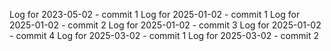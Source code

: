 Log for 2023-05-02 - commit 1
Log for 2025-01-02 - commit 1
Log for 2025-01-02 - commit 2
Log for 2025-01-02 - commit 3
Log for 2025-01-02 - commit 4
Log for 2025-03-02 - commit 1
Log for 2025-03-02 - commit 2
